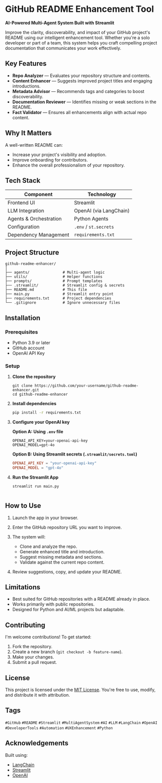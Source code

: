 
#  GitHub README Enhancement Tool

**AI-Powered Multi-Agent System Built with Streamlit**

Improve the clarity, discoverability, and impact of your GitHub project's README using our intelligent enhancement tool. Whether you're a solo developer or part of a team, this system helps you craft compelling project documentation that communicates your work effectively.



## Key Features

- **Repo Analyzer** — Evaluates your repository structure and contents.
- **Content Enhancer** — Suggests improved project titles and engaging introductions.
-  **Metadata Advisor** — Recommends tags and categories to boost discoverability.
- **Documentation Reviewer** — Identifies missing or weak sections in the README.
- **Fact Validator** — Ensures all enhancements align with actual repo content.



## Why It Matters

A well-written README can:
- Increase your project's visibility and adoption.
- Improve onboarding for contributors.
- Enhance the overall professionalism of your repository.



## Tech Stack

| Component              | Technology              |
|------------------------|--------------------------|
| Frontend UI            | Streamlit               |
| LLM Integration        | OpenAI (via LangChain)  |
| Agents & Orchestration | Python Agents           |
| Configuration          | `.env` / `st.secrets`   |
| Dependency Management  | `requirements.txt`      |


##  Project Structure

````
github-readme-enhancer/
│
├── agents/               # Multi-agent logic
├── utils/                # Helper functions
├── prompts/              # Prompt templates
├── .streamlit/           # Streamlit config & secrets
├── README.md             # This file
├── main.py               # Streamlit entry point
├── requirements.txt      # Project dependencies
└── .gitignore            # Ignore unnecessary files

````



##  Installation

### Prerequisites
- Python 3.9 or later
- GitHub account
- OpenAI API Key

### Setup

1. **Clone the repository**
   ```
   git clone https://github.com/your-username/github-readme-enhancer.git
   cd github-readme-enhancer
   ```

2. **Install dependencies**

   ```bash
   pip install -r requirements.txt
   ```

3. **Configure your OpenAI key**

   **Option A: Using `.env` file**

   ```env
   OPENAI_API_KEY=your-openai-api-key
   OPENAI_MODEL=gpt-4o
   ```

   **Option B: Using Streamlit secrets (`.streamlit/secrets.toml`)**

   ```toml
   OPENAI_API_KEY = "your-openai-api-key"
   OPENAI_MODEL = "gpt-4o"
   ```

4. **Run the Streamlit App**

   ```
   streamlit run main.py


##  How to Use

1. Launch the app in your browser.
2. Enter the GitHub repository URL you want to improve.
3. The system will:

   * Clone and analyze the repo.
   * Generate enhanced title and introduction.
   * Suggest missing metadata and sections.
   * Validate against the current repo content.
4. Review suggestions, copy, and update your README.




## Limitations

* Best suited for GitHub repositories with a README already in place.
* Works primarily with public repositories.
* Designed for Python and AI/ML projects but adaptable.



##  Contributing

I'm welcome contributions! To get started:

1. Fork the repository.
2. Create a new branch (`git checkout -b feature-name`).
3. Make your changes.
4. Submit a pull request.





## License

This project is licensed under the [MIT License](LICENSE). You're free to use, modify, and distribute it with attribution.



## Tags

`#GitHub` `#README` `#Streamlit` `#MultiAgentSystem` `#AI` `#LLM` `#LangChain` `#OpenAI` `#DeveloperTools` `#Automation` `#UXEnhancement` `#Python`



## Acknowledgements

Built using:

* [LangChain](https://www.langchain.com/)
* [Streamlit](https://streamlit.io/)
* [OpenAI](https://openai.com/)


